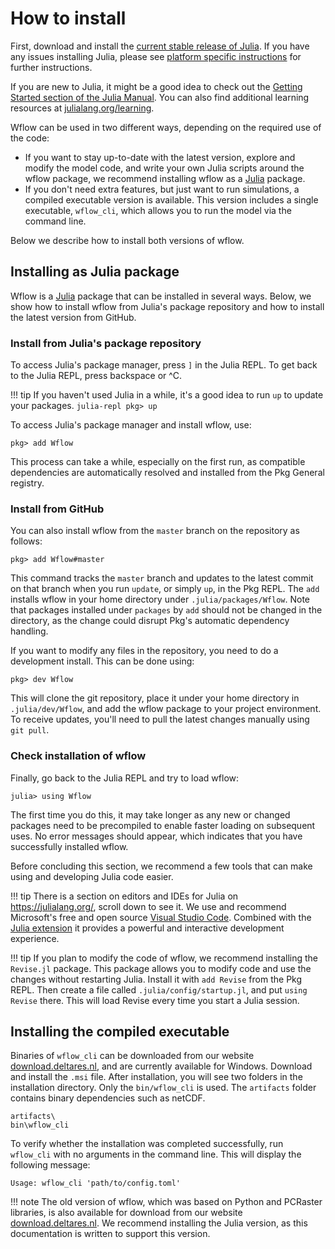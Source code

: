 # How to install

First, download and install the [current stable release of
Julia](https://julialang.org/downloads/#current_stable_release). 
If you have any issues installing Julia, please see [platform
specific instructions](https://julialang.org/downloads/platform/) for further instructions.

If you are new to Julia, it might be a good idea to check out the [Getting Started section of
the Julia Manual](https://docs.julialang.org/en/v1/manual/getting-started/).
You can also find additional learning resources at
[julialang.org/learning](https://julialang.org/learning/).


Wflow can be used in two different ways, depending on the required use of the code:

- If you want to stay up-to-date with the latest version, explore and modify the model code,
  and write your own Julia scripts around the wflow package, we recommend installing wflow
  as a [Julia](https://julialang.org/) package.
- If you don't need extra features, but just want to run simulations, a compiled executable
  version is available. This version includes a single executable, `wflow_cli`, which allows you to
  run the model via the command line.

Below we describe how to install both versions of wflow.

## Installing as Julia package

Wflow is a [Julia](https://julialang.org/) package that can be installed in several ways. 
Below, we show how to install wflow from Julia's package repository and
how to install the latest version from GitHub.

### Install from Julia's package repository

To access Julia's package manager, press `]` in the Julia REPL.  To get back to the Julia
REPL, press backspace or ^C.

!!! tip
    If you haven't used Julia in a while, it's a good idea to run `up` to update your
    packages.
    ```julia-repl
    pkg> up
    ```

To access Julia's package manager and install wflow, use:
```julia-repl
pkg> add Wflow
```

This process can take a while, especially on the first run, as compatible dependencies are
automatically resolved and installed from the Pkg General registry.

### Install from GitHub

You can also install wflow from the `master` branch on the repository as follows:

```julia-repl
pkg> add Wflow#master
```

This command tracks the `master` branch and updates to the latest commit on that
branch when you run `update`, or simply `up`, in the Pkg REPL. The `add` installs
wflow in your home directory under `.julia/packages/Wflow`. Note that packages installed
under `packages` by `add` should not be changed in the directory, 
as the change could disrupt Pkg's automatic dependency handling.

If you want to modify any files in the repository, you need to do
a development install. This can be done using:

```julia-repl
pkg> dev Wflow
```

This will clone the git repository, place it under your home directory in `.julia/dev/Wflow`,
and add the wflow package to your project environment. To receive updates, 
you'll need to pull the latest changes manually using `git pull`.

### Check installation of wflow

Finally, go back to the Julia REPL and try to load wflow:

```julia-repl
julia> using Wflow
```

The first time you do this, it may take longer as any new or changed packages need to be
precompiled to enable faster loading on subsequent uses. No error messages should
appear, which indicates that you have successfully installed wflow.

Before concluding this section, we recommend a few tools that can make using and
developing Julia code easier.

!!! tip
    There is a section on editors and IDEs for Julia on <https://julialang.org/>, scroll
    down to see it. We use and recommend Microsoft's free and open source [Visual Studio
    Code](https://code.visualstudio.com/). Combined with the [Julia
    extension](https://www.julia-vscode.org/) it provides a powerful and interactive
    development experience.

!!! tip
    If you plan to modify the code of wflow, we recommend installing the `Revise.jl`
    package. This package allows you to modify code and use the changes without restarting
    Julia. Install it with `add Revise` from the Pkg REPL. Then create a file called
    `.julia/config/startup.jl`, and put `using Revise` there. This will load Revise every
    time you start a Julia session.

## Installing the compiled executable

Binaries of `wflow_cli` can be downloaded from our website
[download.deltares.nl](https://download.deltares.nl/en/download/wflow/), and are currently
available for Windows. Download and install the `.msi` file. After installation, you will see
two folders in the installation directory. Only the `bin/wflow_cli` is used. The
`artifacts` folder contains binary dependencies such as netCDF.

```
artifacts\
bin\wflow_cli
```

To verify whether the installation was completed successfully, run `wflow_cli` with no
arguments in the command line. This will display the following message:

```
Usage: wflow_cli 'path/to/config.toml'
```


!!! note
    The old version of wflow, which was based on Python and PCRaster libraries, is also available for
    download from our website [download.deltares.nl](https://download.deltares.nl/en/download/wflow/).
    We recommend installing the Julia version, as this documentation is written to support
    this version.
